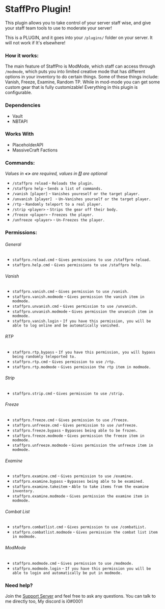 # StaffPro Plugin!

This plugin allows you to take control of your server staff wise, and give your staff team tools to use to moderate your server!

This is a PLUGIN, and it goes into your `/plugins/` folder on your server. It will not work if It's elsewhere!

### How it works:

The main feature of StaffPro is ModMode, which staff can access through `/modmode`, which puts you into limited creative mode that has different
options in your inventory to do certain things. Some of these things include: Vanish, Freeze, Examine, Random TP. While in mod-mode you can get
some custom gear that is fully customizable! Everything in this plugin is configurable.

### Dependencies

- Vault
- NBTAPI

### Works With

- PlaceholderAPI
- MassiveCraft Factions

### Commands:

*Values in **<>** are required, values in **[]** are optional*

- ``/staffpro reload`` - ``Reloads the plugin.``
- ``/staffpro help`` - ``Sends a list of commands.``
- `/vanish [player]` - `Vanishes youreself or the target player.`
- `/unvanish [player] ` - `Un-Vanishes yourself or the target player.`
- `/rtp` - `Randomly teleport to a real player.`
- `/strip <player>` - `Strips the gear off their body.`
- `/freeze <player>` - `Freezes the player.`
- `/unfreeze <player>` - `Un-Freezes the player.`


### Permissions:

###### General
- ```staffpro.reload.cmd```   - ``Gives permissions to use /staffpro reload.``
- ```staffpro.help.cmd```   - ``Gives permissions to use /staffpro help.``
###### Vanish
- `staffpro.vanish.cmd` - `Gives permission to use /vanish.`
- `staffpro.vanish.modmode` - `Gives permission the vanish item in modmode.`
- `staffpro.unvanish.cmd` - `Gives permission to use /unvanish.`
- `staffpro.unvanish.modmode` - `Gives permission the unvanish item in modmode.`
- `staffpro.vanish.login` - `If you have this permission, you will be able to log online and be automatically vanished.`
###### RTP
- `staffpro.rtp.bypass` - `If you have this permission, you will bypass being randomly teleported to.`
- `staffpro.rtp.cmd` - `Gives permission to use /rtp.`
- `staffpro.rtp.modmode` - `Gives permission the rtp item in modmode.`
###### Strip
- `staffpro.strip.cmd` - `Gives permission to use /strip.`
###### Freeze
- `staffpro.freeze.cmd` - `Gives permission to use /freeze.`
- `staffpro.unfreeze.cmd` - `Gives permission to use /unfreeze.`
- `staffpro.freeze.bypass` - `Bypasses being able to be frozen.`
- `staffpro.freeze.modmode` - `Gives permission the freeze item in modmode.`
- `staffpro.unfreeze.modmode` - `Gives permission the unfreeze item in modmode.`
###### Examine
- `staffpro.examine.cmd` - `Gives permission to use /examine.`
- `staffpro.examine.bypass` - `Bypasses being able to be examined.`
- `staffpro.examine.takeitem` - `Able to take items from the examine inventory.`
- `staffpro.examine.modmode` - `Gives permission the examine item in modmode.`
###### Combat List
- `staffpro.combatlist.cmd` - `Gives permission to use /combatList.`
- `staffpro.combatlist.modmode` - `Gives permission the combat list item in modmode.`
###### ModMode
- `staffpro.modmode.cmd` - `Gives permission to use /modmode.`
- `staffpro.modmode.login` - `If you have this permission you will be able to login and automatically be put in modmode.`

### Need help?

Join the [Support Server](https://discord.i0dev.com/) and feel free to ask any questions. You can talk to me directly
too, My discord is i0#0001
